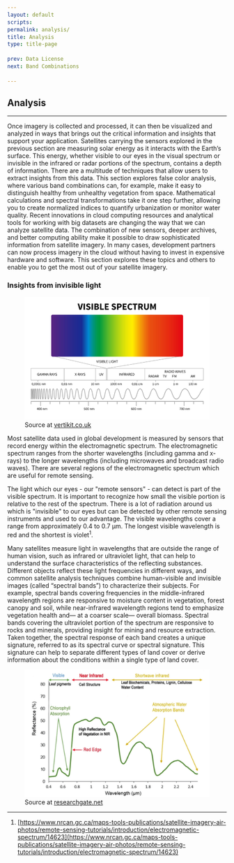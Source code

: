 ```yaml
---
layout: default
scripts:
permalink: analysis/
title: Analysis
type: title-page

prev: Data License
next: Band Combinations

---
```


## Analysis

---

Once imagery is collected and processed, it can then be visualized and analyzed in ways that brings out the critical information and insights that support your application. Satellites carrying the sensors explored in the previous section are measuring solar energy as it interacts with the Earth’s surface. This energy, whether visible to our eyes in the visual spectrum or invisible in the infrared or radar portions of the spectrum, contains a depth of information. There are a multitude of techniques that allow users to extract insights from this data. This section explores false color analysis, where various band combinations can, for example, make it easy to distinguish healthy from unhealthy vegetation from space. Mathematical calculations and spectral transformations take it one step further, allowing you to create normalized indices to quantify urbanization or monitor water quality. Recent innovations in cloud computing resources and analytical tools for working with big datasets are changing the way that we can analyze satellite data. The combination of new sensors, deeper archives, and better computing ability make it possible to draw sophisticated information from satellite imagery. In many cases, development partners can now process imagery in the cloud without having to invest in expensive hardware and software. This section explores these topics and others to enable you to get the most out of your satellite imagery. 

### Insights from invisible light

<figure class="align-center">
  <img src="/assets/graphics/content/electromagnetic-spectrum.png" />
  <figcaption>Source at <a href="https://www.vertikit.co.uk/the-influence-of-different-light-wavelengths-on-plant-growth/">vertikit.co.uk</a></figcaption>
</figure>

Most satellite data used in global development is measured by sensors that record energy within the electromagnetic spectrum. The electromagnetic spectrum ranges from the shorter wavelengths (including gamma and x-rays) to the longer wavelengths (including microwaves and broadcast radio waves). There are several regions of the electromagnetic spectrum which are useful for remote sensing.

The light which our eyes - our "remote sensors" - can detect is part of the visible spectrum. It is important to recognize how small the visible portion is relative to the rest of the spectrum. There is a lot of radiation around us which is "invisible" to our eyes but can be detected by other remote sensing instruments and used to our advantage. The visible wavelengths cover a range from approximately 0.4 to 0.7 µm. The longest visible wavelength is red and the shortest is violet<sup>1</sup>.

Many satellites measure light in wavelengths that are outside the range of human vision, such as infrared or ultraviolet light, that can help to understand the surface characteristics of the reflecting substances. Different objects reflect these light frequencies in different ways, and common satellite analysis techniques combine human-visible and invisible images (called “spectral bands”) to characterize their subjects. For example, spectral bands covering frequencies in the middle-infrared wavelength regions are responsive to moisture content in vegetation, forest canopy and soil, while near-infrared wavelength regions tend to emphasize vegetation health and— at a coarser scale— overall biomass. Spectral bands covering the ultraviolet portion of the spectrum are responsive to rocks and minerals, providing insight for mining and resource extraction. Taken together, the spectral response of each band creates a unique signature, referred to as its spectral curve or spectral signature. This signature can help to separate different types of land cover or derive information about the conditions within a single type of land cover.

<figure class="align-center">
  <img src="/assets/graphics/content/spectral-curve.png" />
  <figcaption>Source at <a href="https://www.researchgate.net/figure/The-spectral-reflectance-curve-of-vegetation-The-major-absorption-and-reflectance_fig4_315797574">researchgate.net</a></figcaption>
</figure>

---

1) [https://www.nrcan.gc.ca/maps-tools-publications/satellite-imagery-air-photos/remote-sensing-tutorials/introduction/electromagnetic-spectrum/14623](https://www.nrcan.gc.ca/maps-tools-publications/satellite-imagery-air-photos/remote-sensing-tutorials/introduction/electromagnetic-spectrum/14623)  